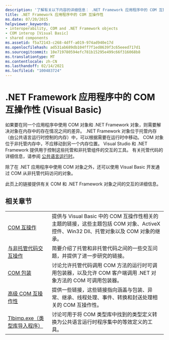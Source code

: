 ```yaml
---
description: '了解有关以下内容的详细信息： .NET Framework 应用程序中的 COM 互操作性 (Visual Basic) '
title: .NET Framework 应用程序中的 COM 互操作性
ms.date: 07/20/2015
helpviewer_keywords:
- interoperability, COM and .NET Framework objects
- COM interop [Visual Basic]
- shared components
ms.assetid: f5a72143-c268-4dff-a019-974ad940e17d
ms.openlocfilehash: ad531ab689db104ff7f1ed8639f3c65eeed717d1
ms.sourcegitcommit: 10e719780594efc781b15295e499c66f316068b8
ms.translationtype: MT
ms.contentlocale: zh-CN
ms.lasthandoff: 02/14/2021
ms.locfileid: "100483724"
---
```

# <a name="com-interoperability-in-net-framework-applications-visual-basic"></a>.NET Framework 应用程序中的 COM 互操作性 (Visual Basic)

如果要在同一个应用程序中使用 COM 对象和 .NET Framework 对象，则需要解决对象在内存中的存在情况之间的差异。 .NET Framework 对象位于托管内存（由公共语言运行时控制的内存）中，可以根据需要在运行时中移动。 COM 对象位于非托管内存中，不应移动到另一个内存位置。 Visual Studio 和 .NET Framework 提供用于控制这些托管和非托管组件的交互的工具。 有关托管代码的详细信息，请参阅 [公共语言运行时](../../../standard/clr.md)。

除了在 .NET 应用程序中使用 COM 对象之外，还可以使用 Visual Basic 开发通过 COM 从非托管代码访问的对象。

此页上的链接提供有关 COM 和 .NET Framework 对象之间的交互的详细信息。

## <a name="related-sections"></a>相关章节

| | |
|---------|---------|
| [COM 互操作](index.md) | 提供与 Visual Basic 中的 COM 互操作性相关的主题的链接，这些主题包括 COM 对象、ActiveX 控件、Win32 Dll、托管对象以及 COM 对象的继承。 |
| [与非托管代码交互操作](../../../framework/interop/index.md) | 简要介绍了托管和非托管代码之间的一些交互问题，并提供了进一步研究的链接。 |
| [COM 包装](../../../standard/native-interop/com-wrappers.md) | 讨论允许托管代码调用 COM 方法的运行时可调用包装器，以及允许 COM 客户端调用 .NET 对象方法的 COM 可调用包装器。 |
| [高级 COM 互操作性](../../../framework/interop/index.md) | 提供一些链接，这些链接指向涵盖与包装、异常、继承、线程处理、事件、转换和封送处理相关的 COM 互操作性。 |
| [Tlbimp.exe（类型库导入程序）](../../../framework/tools/tlbimp-exe-type-library-importer.md) | 讨论可用于将 COM 类型库中找到的类型定义转换为公共语言运行时程序集中的等效定义的工具。 |
